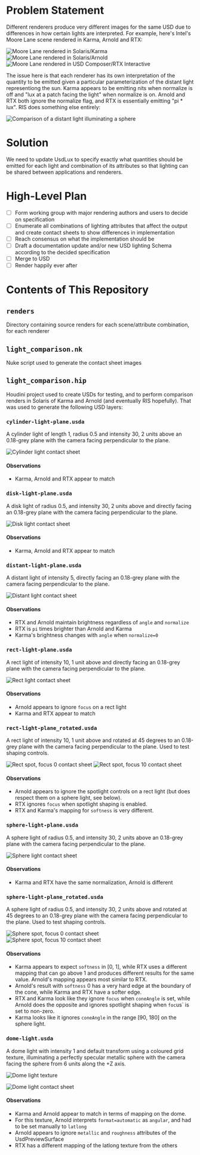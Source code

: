 # Problem Statement

Different renderers produce very different images for the same USD due to differences in how certain lights are interpreted. For example, here's Intel's Moore Lane scene rendered in Karma, Arnold and RTX:

![Moore Lane rendered in Solaris/Karma](renders/moore-lane/moore-lane_karma.jpg)
![Moore Lane rendered in Solaris/Arnold](renders/moore-lane/moore-lane_arnold.jpg)
![Moore Lane rendered in USD Composer/RTX Interactive](renders/moore-lane/moore-lane_rtx.jpg)

The issue here is that each renderer has its own interpretation of the quantity to be emitted given a particular parameterization of the distant light representiong the sun. Karma appears to be emitting nits when normalize is off and "lux at a patch facing the light" when normalize is on. Arnold and RTX both ignore the normalize flag, and RTX is essentially emitting "pi * lux". RIS does something else entirely:

![Comparison of a distant light illuminating a sphere](renders/distant_comparison.jpg)

# Solution
We need to update UsdLux to specify exactly what quantities should be emitted for each light and combination of its attributes so that lighting can be shared between applications and renderers.


# High-Level Plan
- [ ] Form working group with major rendering authors and users to decide on specification
- [ ] Enumerate all combinations of lighting attributes that affect the output and create contact sheets to show differences in implementation
- [ ] Reach consensus on what the implementation should be
- [ ] Draft a documentation update and/or new USD lighting Schema according to the decided specification
- [ ] Merge to USD
- [ ] Render happily ever after

# Contents of This Repository

## `renders`
Directory containing source renders for each scene/attribute combination, for each renderer

## `light_comparison.nk`
Nuke script used to generate the contact sheet images

## `light_comparison.hip`
Houdini project used to create USDs for testing, and to perform comparison renders in Solaris of Karma and Arnold (and eventually RIS hopefully). That was used to generate the following USD layers:

###  `cylinder-light-plane.usda` 
A cylinder light of length 1, radius 0.5 and intensity 30, 2 units above an 0.18-grey plane with the camera facing perpendicular to the plane.

![Cylinder light contact sheet](cylinder-light.jpg)

#### Observations
- Karma, Arnold and RTX appear to match

###  `disk-light-plane.usda` 
A disk light of radius 0.5, and intensity 30, 2 units above and directly facing an 0.18-grey plane with the camera facing perpendicular to the plane.

![Disk light contact sheet](disk-light.jpg)

#### Observations
- Karma, Arnold and RTX appear to match

###  `distant-light-plane.usda` 
A distant light of intensity 5, directly facing an 0.18-grey plane with the camera facing perpendicular to the plane.

![Distant light contact sheet](distant-light.jpg)

#### Observations
- RTX and Arnold maintain brightness regardless of `angle` and `normalize`
- RTX is `pi` times brighter than Arnold and Karma
- Karma's brightness changes with `angle` when `normalize=0`

###  `rect-light-plane.usda` 
A rect light of intensity 10, 1 unit above and directly facing an 0.18-grey plane with the camera facing perpendicular to the plane.

![Rect light contact sheet](rect-light.jpg)

#### Observations
- Arnold appears to ignore `focus` on a rect light
- Karma and RTX appear to match

###  `rect-light-plane_rotated.usda` 
A rect light of intensity 10, 1 unit above and rotated at 45 degrees to an 0.18-grey plane with the camera facing perpendicular to the plane. Used to test shaping controls.

![Rect spot, focus 0 contact sheet](rect-light_spot_focus-0.jpg)
![Rect spot, focus 10 contact sheet](rect-light_spot_focus-10.jpg)

#### Observations
- Arnold appears to ignore the spotlight controls on a rect light (but does respect them on a sphere light, see below).
- RTX ignores `focus` when spotlight shaping is enabled.
- RTX and Karma's mapping for `softness` is very different.

###  `sphere-light-plane.usda` 
A sphere light of radius 0.5, and intensity 30, 2 units above an 0.18-grey plane with the camera facing perpendicular to the plane.

![Sphere light contact sheet](sphere-light.jpg)

#### Observations
- Karma and RTX have the same normalization, Arnold is different

###  `sphere-light-plane_rotated.usda` 
A sphere light of radius 0.5, and intensity 30, 2 units above and rotated at 45 degrees to an 0.18-grey plane with the camera facing perpendicular to the plane. Used to test shaping controls.

![Sphere spot, focus 0 contact sheet](sphere-light_spot_focus-0.jpg)
![Sphere spot, focus 10 contact sheet](sphere-light_spot_focus-10.jpg)

#### Observations
- Karma appears to expect `softness` in [0, 1], while RTX uses a different mapping that can go above 1 and produces different results for the same value. Arnold's mapping appears most similar to RTX.
- Arnold's result with `softness` 0 has a very hard edge at the boundary of the cone, while Karma and RTX have a softer edge.
- RTX and Karma look like they ignore `focus` when `coneAngle` is set, while Arnold does the opposite and ignores spotlight shaping when `foc`us` is set to non-zero.
- Karma looks like it ignores `coneAngle` in the range [90, 180] on the sphere light.

### `dome-light.usda`
A dome light with intensity 1 and default transform using a coloured grid texture, illuminating a perfectly specular metallic sphere with the camera facing the sphere from 6 units along the +Z axis.

![Dome light texture](dome.jpg)

![Dome light contact sheet](dome-light.jpg)

#### Observations
- Karma and Arnold appear to match in terms of mapping on the dome. 
- For this texture, Arnold interprets `format=automatic` as `angular`, and had to be set manually to `latlong`
- Arnold appears to ignore `metallic` and `roughness` attributes of the UsdPreviewSurface
- RTX has a different mapping of the latlong texture from the others
